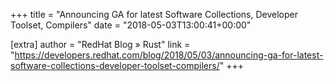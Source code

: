 +++
title = "Announcing GA for latest Software Collections, Developer Toolset, Compilers"
date = "2018-05-03T13:00:41+00:00"

[extra]
author = "RedHat Blog » Rust"
link = "https://developers.redhat.com/blog/2018/05/03/announcing-ga-for-latest-software-collections-developer-toolset-compilers/"
+++
